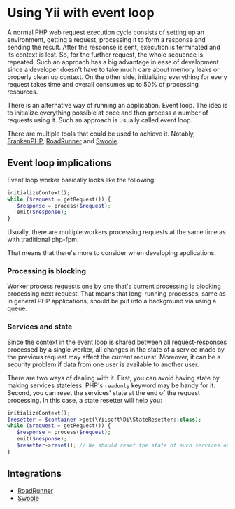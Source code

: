 # Using Yii with event loop

A normal PHP web request execution cycle consists of setting up an environment, getting a request, processing it to form a response
and sending the result. After the response is sent, execution is terminated and its context is lost. So, for the further 
 request, the whole sequence is repeated. Such an approach has a big advantage in ease of development since a developer doesn't
have to take much care about memory leaks or properly clean up context. On the other side, initializing everything for
every request takes time and overall consumes up to 50% of processing resources.

There is an alternative way of running an application. Event loop. The idea
is to initialize everything possible at once and then process a number of
requests using it. Such an approach is usually called event loop.

There are multiple tools that could be used to achieve it. Notably,
[FrankenPHP](https://frankenphp.dev/), [RoadRunner](https://roadrunner.dev/)
and [Swoole](https://www.swoole.co.uk/).

## Event loop implications

Event loop worker basically looks like the following:

```php
initializeContext();
while ($request = getRequest()) {
   $response = process($request);
   emit($response);
}
```

Usually, there are multiple workers processing requests at the same time as
with traditional php-fpm.

That means that there's more to consider when developing applications.

### Processing is blocking

Worker process requests one by one that's current processing is blocking
processing next request. That means that long-running processes, same as in
general PHP applications, should be put into a background via using a queue.

### Services and state

Since the context in the event loop is shared between all request-responses
processed by a single worker, all changes in the state of a service made by
the previous request may affect the current request. Moreover, it can be a
security problem if data from one user is available to another user.

There are two ways of dealing with it. First, you can avoid having state by
making services stateless. PHP's `readonly` keyword may be handy for
it. Second, you can reset the services' state at the end of the request
processing.  In this case, a state resetter will help you:

```php
initializeContext();
$resetter = $container->get(\Yiisoft\Di\StateResetter::class);
while ($request = getRequest()) {
   $response = process($request);
   emit($response);
   $resetter->reset(); // We should reset the state of such services on every request.
}
```

## Integrations

- [RoadRunner](using-yii-with-roadrunner.md)
- [Swoole](using-yii-with-swoole.md)
